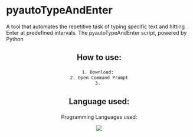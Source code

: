 # pyautoTypeAndEnter
A tool that automates the repetitive task of typing specific text and hitting Enter at predefined intervals. The pyautoTypeAndEnter script, powered by Python

<div align="center">
    <h2><p>How to use:</p></h1>

```bash
1. Download: 
2. Open Command Prompt
3. 
```
<div align="center">
    <h2><p>Language used:</p></h1>
</div>

Programming Languages used:

<img src="https://img.shields.io/badge/Python-14354C?style=for-the-badge&logo=python&logoColor=wh">
